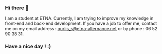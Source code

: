 ### Hi there 👋

I am a student at ETNA. Currently, I am trying to improve my knowledge in front-end and back-end development. If you have a job to offer me, contact me on my email address : ourlis_s@etna-alternance.net or by phone : 06 52 90 38 31.

### Have a nice day ! :) 
<!--
**slimetna/slimetna** is a ✨ _special_ ✨ repository because its `README.md` (this file) appears on your GitHub profile.

Here are some ideas to get you started:

- 🔭 I’m currently working on ...
- 🌱 I’m currently learning ...
- 👯 I’m looking to collaborate on ...
- 🤔 I’m looking for help with ...
- 💬 Ask me about ...
- 📫 How to reach me: ...
- 😄 Pronouns: ...
- ⚡ Fun fact: ...
-->
